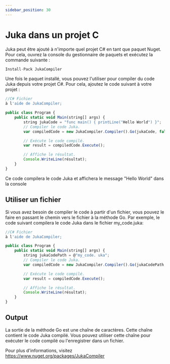 ```yaml
---
sidebar_position: 30
---
```


# Juka dans un projet C


Juka peut être ajouté à n'importe quel projet C# en tant que paquet Nuget. Pour cela, ouvrez la console du gestionnaire de paquets et exécutez la commande suivante :

```jsx
Install-Pack JukaCompiler
```

Une fois le paquet installé, vous pouvez l'utiliser pour compiler du code Juka depuis votre projet C#. Pour cela, ajoutez le code suivant à votre projet :

```jsx
//C# Fichier
à l'aide de JukaCompiler;

public class Program {
    public static void Main(string[] args) {
        string jukaCode = "func main() { printLine("Hello World") }";
        // Compiler le code Juka.
        var compiledCode = new JukaCompiler.Compiler().Go(jukaCode, false);

        // Exécute le code compilé.
        var result = compiledCode.Execute();

        // Affiche le résultat.
        Console.WriteLine(résultat);
    }
}
```
Ce code compilera le code Juka et affichera le message "Hello World" dans la console

## Utiliser un fichier
Si vous avez besoin de compiler le code à partir d'un fichier, vous pouvez le faire en passant le chemin vers le fichier à la méthode Go. Par exemple, le code suivant compilera le code Juka dans le fichier my_code.juka:

```jsx
//C# Fichier
à l'aide de JukaCompiler;

public class Program {
    public static void Main(string[] args) {
        string jukaCodePath = @"my_code. uka";
        // Compiler le code Juka.
        var compiledCode = new JukaCompiler.Compiler().Go(jukaCodePath, false);

        // Exécute le code compilé.
        var result = compiledCode.Execute();

        // Affiche le résultat.
        Console.WriteLine(résultat);
    }
}
```

## Output
La sortie de la méthode Go est une chaîne de caractères. Cette chaîne contient le code Juka compilé. Vous pouvez utiliser cette chaîne pour exécuter le code compilé ou l'enregistrer dans un fichier.

Pour plus d'informations, visitez https://www.nuget.org/packages/JukaCompiler
 